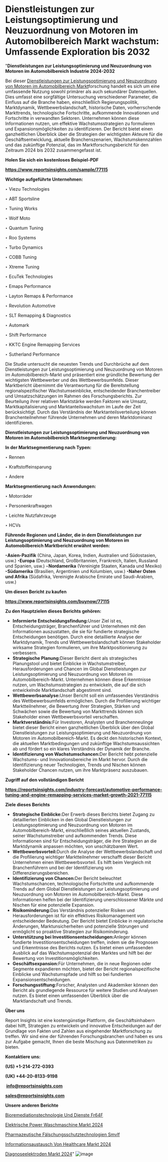 # Dienstleistungen zur Leistungsoptimierung und Neuzuordnung von Motoren im Automobilbereich Markt wachstum: Umfassende Exploration bis 2032

"<strong><b>Dienstleistungen zur Leistungsoptimierung und Neuzuordnung von Motoren im Automobilbereich Industrie 2024-2032</b></strong>

Bei dieser <a href=https://www.reportsinsights.com/sample/77115>Dienstleistungen zur Leistungsoptimierung und Neuzuordnung von Motoren im Automobilbereich Markt</a>forschung handelt es sich um eine umfassende Nutzung sowohl primärer als auch sekundärer Datenquellen. Dies umfasst eine sorgfältige Untersuchung verschiedener Parameter, die Einfluss auf die Branche haben, einschließlich Regierungspolitik, Marktdynamik, Wettbewerbslandschaft, historische Daten, vorherrschende Markttrends, technologische Fortschritte, aufkommende Innovationen und Fortschritte in verwandten Sektoren. Unternehmen können diese Informationen nutzen, um effektive Wachstumsstrategien zu formulieren und Expansionsmöglichkeiten zu identifizieren. Der Bericht bietet einen ganzheitlichen Überblick über die Strategien der wichtigsten Akteure für die Geschäftsentwicklung, aktuelle Branchenszenarien, Wachstumskennzahlen und das zukünftige Potenzial, das im Marktforschungsbericht für den Zeitraum 2024 bis 2032 zusammengefasst ist.

<strong><b>Holen Sie sich ein kostenloses Beispiel-PDF</b></strong>

<a href=https://www.reportsinsights.com/sample/77115><strong><u>https://www.reportsinsights.com/sample/77115</u></strong></a>

<strong>Wichtige aufgeführte Unternehmen:</strong>

‣ Viezu Technologies

‣ ABT Sportsline

‣ Tuning Works

‣ Wolf Moto

‣ Quantum Tuning

‣ Roo Systems

‣ Turbo Dynamics

‣ COBB Tuning

‣ Xtreme Tuning

‣ EcuTek Technologies

‣ Emaps Performance

‣ Layton Remaps & Performance

‣ Revolution Automotive

‣ SLT Remapping & Diagnostics

‣ Automark

‣ Shift Performance

‣ KKTC Engine Remapping Services

‣ Sutherland Performance

Die Studie untersucht die neuesten Trends und Durchbrüche auf dem Dienstleistungen zur Leistungsoptimierung und Neuzuordnung von Motoren im Automobilbereich-Markt und präsentiert eine gründliche Bewertung der wichtigsten Wettbewerber und des Wettbewerbsumfelds. Dieser Marktbericht übernimmt die Verantwortung für die Bereitstellung regionalspezifischer Wachstumseinblicke, entscheidender Branchentreiber und Umsatzschätzungen im Rahmen des Forschungsberichts. Zur Beurteilung ihrer relativen Marktstärke werden Faktoren wie Umsatz, Marktkapitalisierung und Marktanteilswachstum im Laufe der Zeit berücksichtigt. Durch das Verständnis der Marktanteilsverteilung können Branchenteilnehmer führende Unternehmen und deren Marktdominanz identifizieren.

<strong>Dienstleistungen zur Leistungsoptimierung und Neuzuordnung von Motoren im Automobilbereich Marktsegmentierung:</strong>

<strong>In der Marktsegmentierung nach Typen:</strong>

‣ Rennen

‣ Kraftstoffeinsparung

‣ Andere

<strong>Marktsegmentierung nach Anwendungen:</strong>

‣ Motorräder

‣ Personenkraftwagen

‣ Leichte Nutzfahrzeuge

‣ HCVs

<strong><b>Führende Regionen und Länder, die in dem Dienstleistungen zur Leistungsoptimierung und Neuzuordnung von Motoren im Automobilbereich Marktbericht erwähnt werden:</b></strong>

<strong><b>‣Asien-Pazifik</b></strong> (China, Japan, Korea, Indien, Australien und Südostasien, usw.)
<strong><b>‣Europa</b></strong> (Deutschland, Großbritannien, Frankreich, Italien, Russland und Spanien, usw.)
‣<strong><b>Nordamerika</b></strong> (Vereinigte Staaten, Kanada und Mexiko)
<strong><b>‣Südamerika</b></strong> (Brasilien, Argentinien und Kolumbien, usw.)
<strong><b>‣Naher Osten und Afrika</b></strong> (Südafrika, Vereinigte Arabische Emirate und Saudi-Arabien, usw.)

<strong>Um diesen Bericht zu kaufen</strong>

<a href=https://www.reportsinsights.com/buynow/77115><strong><u>https://www.reportsinsights.com/buynow/77115</u></strong></a>

<strong><b>Zu den Hauptzielen dieses Berichts gehören:</b></strong>
<ul>
  <li><b></b><strong><b>Informierte Entscheidungsfindung:</b></strong>Unser Ziel ist es, Entscheidungsträger, Branchenführer und Unternehmen mit den Informationen auszustatten, die sie für fundierte strategische Entscheidungen benötigen. Durch eine detaillierte Analyse der Marktdynamik, Trends und Wettbewerbslandschaft können Stakeholder wirksame Strategien formulieren, um ihre Marktpositionierung zu verbessern.</li>
  <li><b></b><strong><b>Strategische Planung:</b></strong>Dieser Bericht dient als strategisches Planungstool und bietet Einblicke in Wachstumstreiber, Herausforderungen und Chancen im Global Dienstleistungen zur Leistungsoptimierung und Neuzuordnung von Motoren im Automobilbereich-Markt. Unternehmen können diese Erkenntnisse nutzen, um Wachstumsstrategien zu entwickeln, die auf die sich entwickelnde Marktlandschaft abgestimmt sind.</li>
  <li><b></b><strong><b>Wettbewerbsanalyse:</b></strong>Unser Bericht soll ein umfassendes Verständnis des Wettbewerbsumfelds ermöglichen. Durch die Profilierung wichtiger Marktteilnehmer, die Bewertung ihrer Strategien, Stärken und Schwächen sowie die Bewertung von Markttrends können sich Stakeholder einen Wettbewerbsvorteil verschaffen.</li>
  <li><b></b><strong><b>Marktverständnis:</b></strong>Für Investoren, Analysten und Branchenneulinge bietet dieser Bericht einen ganzheitlichen Überblick über den Global Dienstleistungen zur Leistungsoptimierung und Neuzuordnung von Motoren im Automobilbereich-Markt. Es deckt den historischen Kontext, die aktuellen Marktbedingungen und zukünftige Wachstumsaussichten ab und fördert so ein klares Verständnis der Dynamik der Branche.</li>
  <li><b></b><strong><b>Identifizierung von Wachstumschancen:</b></strong>Der Bericht hebt potenzielle Wachstums- und Innovationsbereiche im Markt hervor. Durch die Identifizierung neuer Technologien, Trends und Nischen können Stakeholder Chancen nutzen, um ihre Marktpräsenz auszubauen.</li>
</ul>
<strong>Zugriff auf den vollständigen Bericht</strong>

<a href=https://reportsinsights.com/industry-forecast/automotive-performance-tuning-and-engine-remapping-services-market-growth-2021-77115><strong>https://reportsinsights.com/industry-forecast/automotive-performance-tuning-and-engine-remapping-services-market-growth-2021-77115</strong></a>

<strong><b>Ziele dieses Berichts</b></strong>
<ul>
  <li><b></b><strong><b>Strategische Einblicke:</b></strong>Der Erwerb dieses Berichts bietet Zugang zu detaillierten Einblicken in den Global Dienstleistungen zur Leistungsoptimierung und Neuzuordnung von Motoren im Automobilbereich-Markt, einschließlich seines aktuellen Zustands, seiner Wachstumstreiber und aufkommenden Trends. Diese Informationen sind für Entscheidungsträger, die ihre Strategien an die Marktdynamik anpassen möchten, von unschätzbarem Wert.</li>
  <li><b></b><strong><b>Wettbewerbsvorteil:</b></strong>Durch die Analyse der Wettbewerbslandschaft und die Profilierung wichtiger Marktteilnehmer verschafft dieser Bericht Unternehmen einen Wettbewerbsvorteil. Es hilft beim Vergleich mit Branchenführern und bei der Identifizierung von Differenzierungsbereichen.</li>
  <li><b></b><strong><b>Identifizierung von Chancen:</b></strong>Der Bericht beleuchtet Wachstumschancen, technologische Fortschritte und aufkommende Trends auf dem Global Dienstleistungen zur Leistungsoptimierung und Neuzuordnung von Motoren im Automobilbereich-Markt. Diese Informationen helfen bei der Identifizierung unerschlossener Märkte und Nischen für eine potenzielle Expansion.</li>
  <li><b></b><strong><b>Risikominderung:</b></strong>Das Verständnis potenzieller Risiken und Herausforderungen ist für ein effektives Risikomanagement von entscheidender Bedeutung. Der Bericht bietet Einblicke in regulatorische Änderungen, Marktunsicherheiten und potenzielle Störungen und ermöglicht so proaktive Strategien zur Risikominderung.</li>
  <li><b></b><strong><b>Unterstützung bei Investitionsentscheidungen:</b></strong>Anleger können fundierte Investitionsentscheidungen treffen, indem sie die Prognosen und Erkenntnisse des Berichts nutzen. Es bietet einen umfassenden Ausblick auf das Wachstumspotenzial des Marktes und hilft bei der Bewertung von Investitionsmöglichkeiten.</li>
  <li><b></b><strong><b>Geschäftsexpansion:</b></strong>Für Unternehmen, die in neue Regionen oder Segmente expandieren möchten, bietet der Bericht regionalspezifische Einblicke und Wachstumspfade und hilft so bei fundierten Expansionsentscheidungen.</li>
  <li><b></b><strong><b>Forschungsstiftung:</b></strong>Forscher, Analysten und Akademiker können den Bericht als grundlegende Ressource für weitere Studien und Analysen nutzen. Es bietet einen umfassenden Überblick über die Marktlandschaft und Trends.</li>
</ul>
<strong>Über uns</strong>

Report Insights ist eine kostengünstige Plattform, die Geschäftsinhabern dabei hilft, Strategien zu entwickeln und innovative Entscheidungen auf der Grundlage von Fakten und Zahlen aus eingehender Marktforschung zu treffen. Wir sind eine der führenden Forschungsbranchen und haben es uns zur Aufgabe gemacht, Ihnen die beste Mischung aus Datenmetriken zu bieten.

<strong>Kontaktiere uns:</strong>

<strong>(US) +1-214-272-0393</strong>

<strong>(UK) +44-20-8133-9198</strong>

<strong> </strong><a href=info@reportsinsights.com><strong><u>info@reportsinsights.com</u></strong></a>

<a href=sales@reportsinsights.com><strong><u>sales@reportsinsights.com</u></strong></a>

<strong>Unsere anderen Berichte</strong>

<a href=https://de.linkedin.com/pulse/bioremediationstechnologie-und-dienste-fr64f/>Bioremediationstechnologie Und Dienste Fr64F</a>

<a href=https://de.linkedin.com/pulse/elektrische-power-waschmaschine-markt-2024-htlof/>Elektrische Power Waschmaschine Markt 2024</a>

<a href=https://de.linkedin.com/pulse/pharmazeutische-fälschungsschutztechnologien-smvlf/>Pharmazeutische Fälschungsschutztechnologien Smvlf</a>

<a href=https://de.linkedin.com/pulse/informationsaustausch-von-healthcare-markt-raamf/>Informationsaustausch Von Healthcare Markt 2024</a>

<a href=https://de.linkedin.com/pulse/diagnoseelektroden-markt-2024-kontinuierliche-5vjcf/>Diagnoseelektroden Markt 2024</a>"
![image](https://github.com/Jaayaachit/RItracker/assets/158452289/76b92c7d-b989-4e83-9952-25e0f62b6616)
